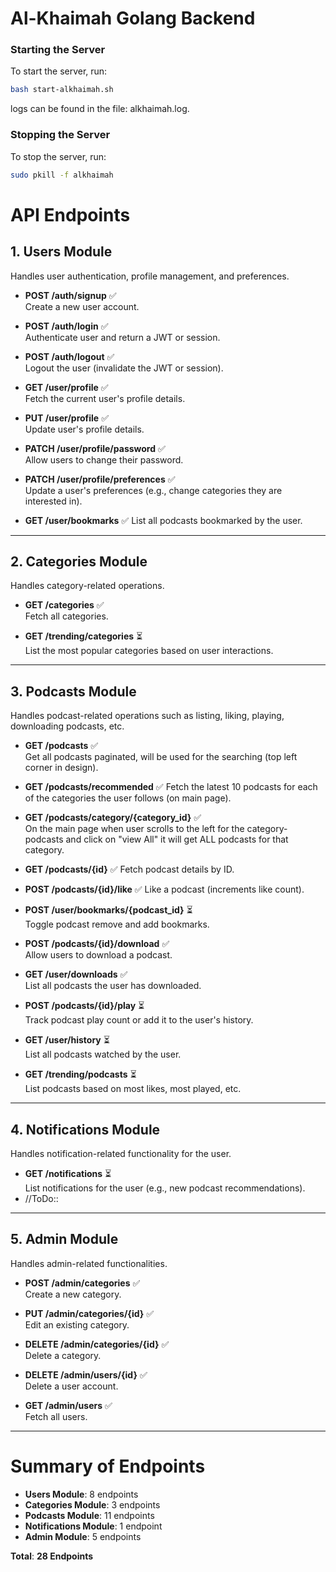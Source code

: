 # Al-Khaimah Golang Backend


### Starting the Server
To start the server, run:
```bash
bash start-alkhaimah.sh
```
logs can be found in the file: alkhaimah.log.

### Stopping the Server
To stop the server, run:
```bash
sudo pkill -f alkhaimah
```

# API Endpoints

## 1. Users Module
Handles user authentication, profile management, and preferences.

- **POST /auth/signup** ✅  
  Create a new user account.

- **POST /auth/login** ✅  
  Authenticate user and return a JWT or session.

- **POST /auth/logout** ✅  
  Logout the user (invalidate the JWT or session).

- **GET /user/profile** ✅  
  Fetch the current user's profile details.

- **PUT /user/profile** ✅  
  Update user's profile details.

- **PATCH /user/profile/password** ✅  
  Allow users to change their password.

- **PATCH /user/profile/preferences** ✅  
  Update a user's preferences (e.g., change categories they are interested in).

- **GET /user/bookmarks** ✅
  List all podcasts bookmarked by the user.

---

## 2. Categories Module
Handles category-related operations.

- **GET /categories** ✅  
  Fetch all categories.

- **GET /trending/categories** ⏳  
  List the most popular categories based on user interactions.

---

## 3. Podcasts Module
Handles podcast-related operations such as listing, liking, playing, downloading podcasts, etc.

- **GET /podcasts** ✅   
  Get all podcasts paginated, will be used for the searching (top left corner in design).

- **GET /podcasts/recommended** ✅ 
  Fetch the latest 10 podcasts for each of the categories the user follows (on main page).

- **GET /podcasts/category/{category_id}** ✅  
  On the main page when user scrolls to the left for the category-podcasts and click on "view All" it will get ALL podcasts for that category.

- **GET /podcasts/{id}** ✅
  Fetch podcast details by ID.

- **POST /podcasts/{id}/like** ✅ 
  Like a podcast (increments like count).

- **POST /user/bookmarks/{podcast_id}** ⏳  
  Toggle podcast remove and add bookmarks.

- **POST /podcasts/{id}/download** ✅  
  Allow users to download a podcast.

- **GET /user/downloads** ✅  
  List all podcasts the user has downloaded.

- **POST /podcasts/{id}/play** ⏳  
  Track podcast play count or add it to the user's history.

- **GET /user/history** ⏳  
  List all podcasts watched by the user.

- **GET /trending/podcasts** ⏳  
  List podcasts based on most likes, most played, etc.

---

## 4. Notifications Module
Handles notification-related functionality for the user.

- **GET /notifications** ⏳  
  List notifications for the user (e.g., new podcast recommendations).
- //ToDo::

---

## 5. Admin Module
Handles admin-related functionalities.

- **POST /admin/categories** ✅  
  Create a new category.

- **PUT /admin/categories/{id}** ✅  
  Edit an existing category.

- **DELETE /admin/categories/{id}** ✅  
  Delete a category.

- **DELETE /admin/users/{id}** ✅  
  Delete a user account.

- **GET /admin/users** ✅  
  Fetch all users.

---
# Summary of Endpoints

- **Users Module**: 8 endpoints
- **Categories Module**: 3 endpoints
- **Podcasts Module**: 11 endpoints
- **Notifications Module**: 1 endpoint
- **Admin Module**: 5 endpoints

**Total**: **28 Endpoints**